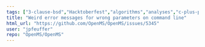 ```yaml
---
tags: ["3-clause-bsd","Hacktoberfest","algorithms","analyses","c-plus-plus","first-timers-only","hacktoberfest","linux","macos","mass-spectrometry","metabolomics","ms-data","openms","proteomics","windows"]
title: "Weird error messages for wrong parameters on command line"
html_url: "https://github.com/OpenMS/OpenMS/issues/5345"
user: "jpfeuffer"
repo: "OpenMS/OpenMS"
---
```


